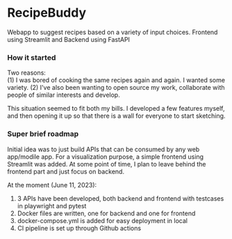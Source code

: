 # RecipeBuddy
Webapp to suggest recipes based on a variety of input choices. Frontend using Streamlit and Backend using FastAPI

### How it started
Two reasons:  
(1) I was bored of cooking the same recipes again and again. I wanted some variety.
(2) I've also been wanting to open source my work, collaborate with people of similar interests and develop. 

This situation seemed to fit both my bills. I developed a few features myself, and then opening it up so that there is a wall for everyone to start sketching.

### Super brief roadmap
Initial idea was to just build APIs that can be consumed by any web app/modile app. For a visualization purpose, a simple frontend using Streamlit was added. At some point of time, I plan to leave behind the frontend part and just focus on backend. 

At the moment (June 11, 2023):
1. 3 APIs have been developed, both backend and frontend with testcases in playwright and pytest 
2. Docker files are written, one for backend and one for frontend
3. docker-compose.yml is added for easy deployment in local
4. CI pipeline is set up through Github actions
